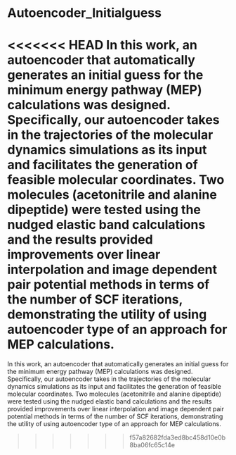 # Autoencoder_Initialguess

<<<<<<< HEAD
In this work, an autoencoder that automatically generates an initial guess for the minimum energy pathway (MEP) calculations was designed. Specifically, our autoencoder takes in the trajectories of the molecular dynamics simulations as its input and facilitates the generation of feasible molecular coordinates. Two molecules (acetonitrile and alanine dipeptide) were tested using the nudged elastic band calculations and the results provided improvements over linear interpolation and image dependent pair potential methods in terms of the number of SCF iterations, demonstrating the utility of using autoencoder type of an approach for MEP calculations. 
=======
In this work, an autoencoder that automatically generates an initial guess for the minimum energy pathway (MEP) calculations was designed. Specifically, our autoencoder takes in the trajectories of the molecular dynamics simulations as its input and facilitates the generation of feasible molecular coordinates. Two molecules (acetonitrile and alanine dipeptide) were tested using the nudged elastic band calculations and the results provided improvements over linear interpolation and image dependent pair potential methods in terms of the number of SCF iterations, demonstrating the utility of using autoencoder type of an approach for MEP calculations.
>>>>>>> f57a82682fda3ed8bc458d10e0b8ba06fc65c14e

